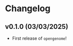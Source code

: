 # Changelog

<!--next-version-placeholder-->

## v0.1.0 (03/03/2025)

- First release of `opengenome`!
